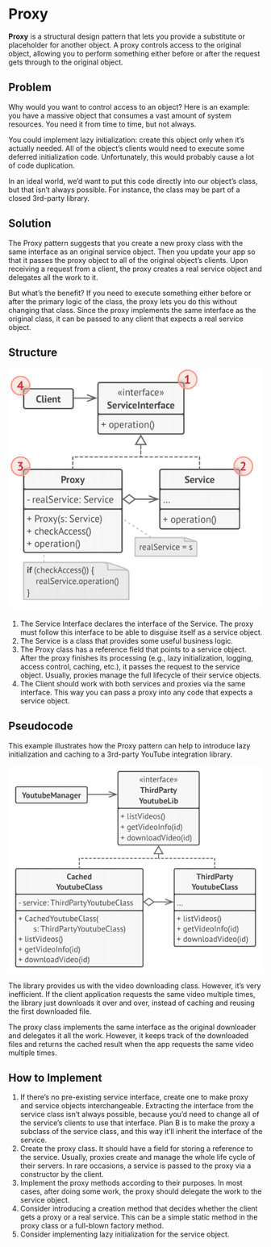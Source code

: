 # Proxy
**Proxy** is a structural design pattern that lets you provide a substitute or placeholder for 
another object. A proxy controls access to the original object, allowing you to perform
something either before or after the request gets through to the original object.

## Problem
Why would you want to control access to an object? Here is an example: you have a massive 
object that consumes a vast amount of system resources. You need it from time to time, but
not always.

You could implement lazy initialization: create this object only when it’s actually needed. 
All of the object’s clients would need to execute some deferred initialization code. 
Unfortunately, this would probably cause a lot of code duplication.

In an ideal world, we’d want to put this code directly into our object’s class, but that isn’t 
always possible. For instance, the class may be part of a closed 3rd-party library.

## Solution
The Proxy pattern suggests that you create a new proxy class with the same interface as an 
original service object. Then you update your app so that it passes the proxy object to all of 
the original object’s clients. Upon receiving a request from a client, the proxy creates a 
real service object and delegates all the work to it.

But what’s the benefit? If you need to execute something either before or after the primary 
logic of the class, the proxy lets you do this without changing that class. Since the proxy
implements the same interface as the original class, it can be passed to any client that 
expects a real service object.

## Structure

![Proxy Pattern Design](proxy-pattern.png)

1. The Service Interface declares the interface of the Service. The proxy must follow this 
interface to be able to disguise itself as a service object.
1. The Service is a class that provides some useful business logic.
1. The Proxy class has a reference field that points to a service object. After the proxy 
finishes its processing (e.g., lazy initialization, logging, access control, caching, etc.), 
it passes the request to the service object. Usually, proxies manage the full lifecycle of 
their service objects.
1. The Client should work with both services and proxies via the same interface. This way you 
can pass a proxy into any code that expects a service object.

## Pseudocode
This example illustrates how the Proxy pattern can help to introduce lazy initialization and 
caching to a 3rd-party YouTube integration library.

![Proxy Pattern Example](proxy.png)

The library provides us with the video downloading class. However, it’s very inefficient. If 
the client application requests the same video multiple times, the library just downloads it
over and over, instead of caching and reusing the first downloaded file.

The proxy class implements the same interface as the original downloader and delegates it all 
the work. However, it keeps track of the downloaded files and returns the cached result when 
the app requests the same video multiple times.

## How to Implement
1. If there’s no pre-existing service interface, create one to make proxy and service objects 
interchangeable. Extracting the interface from the service class isn’t always possible, because
you’d need to change all of the service’s clients to use that interface. Plan B is to make the 
proxy a subclass of the service class, and this way it’ll inherit the interface of the service.
1. Create the proxy class. It should have a field for storing a reference to the service. 
Usually, proxies create and manage the whole life cycle of their servers. In rare occasions, a 
service is passed to the proxy via a constructor by the client.
1. Implement the proxy methods according to their purposes. In most cases, after doing some 
work, the proxy should delegate the work to the service object.
1. Consider introducing a creation method that decides whether the client gets a proxy or a 
real service. This can be a simple static method in the proxy class or a full-blown factory
method.
1. Consider implementing lazy initialization for the service object.
